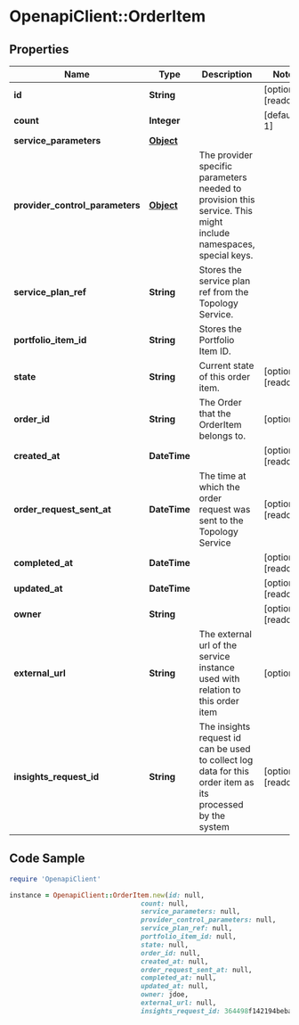 # OpenapiClient::OrderItem

## Properties

Name | Type | Description | Notes
------------ | ------------- | ------------- | -------------
**id** | **String** |  | [optional] [readonly] 
**count** | **Integer** |  | [default to 1]
**service_parameters** | [**Object**](.md) |  | 
**provider_control_parameters** | [**Object**](.md) | The provider specific parameters needed to provision this service. This might include namespaces, special keys. | 
**service_plan_ref** | **String** | Stores the service plan ref from the Topology Service. | 
**portfolio_item_id** | **String** | Stores the Portfolio Item ID. | 
**state** | **String** | Current state of this order item. | [optional] [readonly] 
**order_id** | **String** | The Order that the OrderItem belongs to. | [optional] 
**created_at** | **DateTime** |  | [optional] [readonly] 
**order_request_sent_at** | **DateTime** | The time at which the order request was sent to the Topology Service | [optional] [readonly] 
**completed_at** | **DateTime** |  | [optional] [readonly] 
**updated_at** | **DateTime** |  | [optional] [readonly] 
**owner** | **String** |  | [optional] [readonly] 
**external_url** | **String** | The external url of the service instance used with relation to this order item | [optional] 
**insights_request_id** | **String** | The insights request id can be used to collect log data for this order item as its processed by the system | [optional] [readonly] 

## Code Sample

```ruby
require 'OpenapiClient'

instance = OpenapiClient::OrderItem.new(id: null,
                                 count: null,
                                 service_parameters: null,
                                 provider_control_parameters: null,
                                 service_plan_ref: null,
                                 portfolio_item_id: null,
                                 state: null,
                                 order_id: null,
                                 created_at: null,
                                 order_request_sent_at: null,
                                 completed_at: null,
                                 updated_at: null,
                                 owner: jdoe,
                                 external_url: null,
                                 insights_request_id: 364498f142194beba576833d7303abe5)
```


